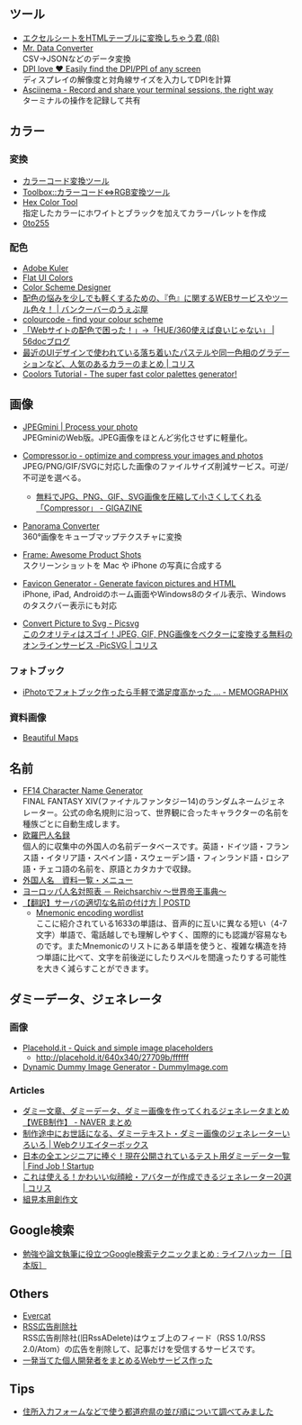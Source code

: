 ## ツール

- [エクセルシートをHTMLテーブルに変換しちゃう君 (ββ)](http://styleme.jp/tool/xls2html/)
- [Mr. Data Converter](http://shancarter.github.io/mr-data-converter/)  
  CSV→JSONなどのデータ変換
- [DPI love ♥ Easily find the DPI/PPI of any screen](http://dpi.lv/)  
  ディスプレイの解像度と対角線サイズを入力してDPIを計算
- [Asciinema - Record and share your terminal sessions, the right way](https://asciinema.org/)  
  ターミナルの操作を記録して共有

## カラー

### 変換
- [カラーコード変換ツール](http://iroempitsu.net/zukan/tl-hexdec.htm)
- [Toolbox::カラーコード⇔RGB変換ツール](http://toolbox.net16.net/hex.php)
- [Hex Color Tool](http://hexcolortool.com/)  
  指定したカラーにホワイトとブラックを加えてカラーパレットを作成
- [0to255](http://0to255.com/)

### 配色
- [Adobe Kuler](https://kuler.adobe.com/ja/create/color-wheel/)
- [Flat UI Colors](http://flatuicolors.com/)
- [Color Scheme Designer](http://colorschemedesigner.com/)
- [配色の悩みを少しでも軽くするための、『色』に関するWEBサービスやツール色々！ | バンクーバーのうぇぶ屋](http://webya.opdsgn.com/webdesign/timesavingtoolsandservicesforcoloring/)
- [colourcode - find your colour scheme](http://colourco.de/)
- [「Webサイトの配色で困った！」→「HUE/360使えば良いじゃない」 | 56docブログ](http://blog.56doc.net/Entry/553/)
- [最近のUIデザインで使われている落ち着いたパステルや同一色相のグラデーションなど、人気のあるカラーのまとめ | コリス](http://coliss.com/articles/build-websites/operation/design/best-colors-for-recent-ui-design.html)
- [Coolors Tutorial - The super fast color palettes generator!](http://coolors.co/intro/)

## 画像

- [JPEGmini | Process your photo](http://www.jpegmini.com/main/shrink_photo)  
  JPEGminiのWeb版。JPEG画像をほとんど劣化させずに軽量化。

- [Compressor.io - optimize and compress your images and photos](http://compressor.io/)  
  JPEG/PNG/GIF/SVGに対応した画像のファイルサイズ削減サービス。可逆/不可逆を選べる。
    - [無料でJPG、PNG、GIF、SVG画像を圧縮して小さくしてくれる「Compressor」 - GIGAZINE](http://gigazine.net/news/20140527-compressor/)

- [Panorama Converter](http://gonchar.me/blog/goncharposts/2150)  
  360°画像をキューブマップテクスチャに変換

- [Frame: Awesome Product Shots](http://frame.lab25.co.uk/)  
  スクリーンショットを Mac や iPhone の写真に合成する

- [Favicon Generator - Generate favicon pictures and HTML](http://realfavicongenerator.net/)  
  iPhone, iPad, Androidのホーム画面やWindows8のタイル表示、Windowsのタスクバー表示にも対応

- [Convert Picture to Svg - Picsvg](http://picsvg.com/)  
  [このクオリティはスゴイ！JPEG, GIF, PNG画像をベクターに変換する無料のオンラインサービス -PicSVG | コリス](http://coliss.com/articles/web-services/online-convert-picture-to-svg-picsvg.html)

### フォトブック

- [iPhotoでフォトブック作ったら手軽で満足度高かった ... - MEMOGRAPHIX](http://memo.sanographix.net/post/84603875665)

### 資料画像
- [Beautiful Maps](http://mapsdesign.tumblr.com/)

## 名前

- [FF14 Character Name Generator](http://fandango.exp.jp/name-generator.php)  
  FINAL FANTASY XIV(ファイナルファンタジー14)のランダムネームジェネレーター。公式の命名規則に沿って、世界観に合ったキャラクターの名前を種族ごとに自動生成します。
- [欧羅巴人名録](http://www.worldsys.org/europe/)  
  個人的に収集中の外国人の名前データベースです。英語・ドイツ語・フランス語・イタリア語・スペイン語・スウェーデン語・フィンランド語・ロシア語・チェコ語の名前を、原語とカタカナで収録。
- [外国人名　資料一覧・メニュー](http://www.geocities.jp/mt_erech_ave/data.html)
- [ヨーロッパ人名対照表 － Reichsarchiv ～世界帝王事典～](http://reichsarchiv.jp/基礎データ/ヨーロッパ人名対照表)
- [【翻訳】サーバの適切な名前の付け方 | POSTD](http://postd.cc/a-proper-server-naming-scheme/)
    - [Mnemonic encoding wordlist](http://web.archive.org/web/20091003023412/http://tothink.com/mnemonic/wordlist.txt)  
      ここに紹介されている1633の単語は、音声的に互いに異なる短い（4-7文字）単語で、電話越しでも理解しやすく、国際的にも認識が容易なものです。またMnemonicのリストにある単語を使うと、複雑な構造を持つ単語に比べて、文字を前後逆にしたりスペルを間違ったりする可能性を大きく減らすことができます。

## ダミーデータ、ジェネレータ

### 画像
- [Placehold.it - Quick and simple image placeholders](http://www.placehold.it/)
    - http://placehold.it/640x340/27709b/ffffff
- [Dynamic Dummy Image Generator - DummyImage.com](http://dummyimage.com/)

### Articles
- [ダミー文章、ダミーデータ、ダミー画像を作ってくれるジェネレータまとめ【WEB制作】 - NAVER まとめ](http://matome.naver.jp/odai/2133396164637378001)
- [制作途中にお世話になる、ダミーテキスト・ダミー画像のジェネレーターいろいろ | Webクリエイターボックス](http://www.webcreatorbox.com/tech/dummy/)
- [日本の全エンジニアに捧ぐ！現在公開されているテスト用ダミーデータ一覧 | Find Job ! Startup](http://www.find-job.net/startup/dummy-2013)
- [これは使える！かわいい似顔絵・アバターが作成できるジェネレーター20選 | コリス](http://coliss.com/articles/web-services/portrait-generators-for-twitter-and-facebook.html)
- [組見本用創作文](http://www.type-labo.jp/Kumimihon.html)

## Google検索

- [勉強や論文執筆に役立つGoogle検索テクニックまとめ : ライフハッカー［日本版］](http://www.lifehacker.jp/2014/02/140203google_tips_for_students.html)

## Others

- [Evercat](http://uchu.boy.jp/evercat/)
- [RSS広告削除社](http://rssadelete.dokoda.jp/)  
  RSS広告削除社(旧RssADelete)はウェブ上のフィード（RSS 1.0/RSS 2.0/Atom）の広告を削除して、記事だけを受信するサービスです。
- [一発当てた個人開発者をまとめるWebサービス作った](http://anond.hatelabo.jp/20140801103805)

## Tips

- [住所入力フォームなどで使う都道府県の並び順について調べてみました](http://staku.designbits.jp/prefecture-code/)